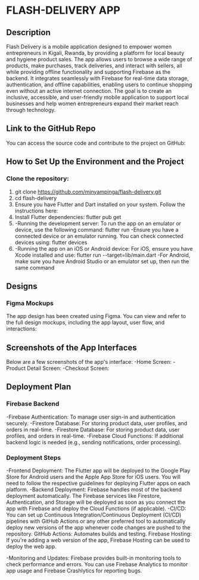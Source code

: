 
# FLASH-DELIVERY APP

## Description

Flash Delivery is a mobile application designed to empower women entrepreneurs in Kigali, Rwanda, by providing a platform for local beauty and hygiene product sales. The app allows users to browse a wide range of products, make purchases, track deliveries, and interact with sellers, all while providing offline functionality and supporting Firebase as the backend. It integrates seamlessly with Firebase for real-time data storage, authentication, and offline capabilities, enabling users to continue shopping even without an active internet connection.
The goal is to create an inclusive, accessible, and user-friendly mobile application to support local businesses and help women entrepreneurs expand their market reach through technology.

## Link to the GitHub Repo

You can access the source code and contribute to the project on GitHub:


## How to Set Up the Environment and the Project

### Clone the repository:
1. git clone https://github.com/mjnyampinga/flash-delivery.git
2. cd flash-delivery
3. Ensure you have Flutter and Dart installed on your system. Follow the instructions here:
4. Install Flutter dependencies: flutter pub get
5. -Running the development server: To run the app on an emulator or device, use the following command: flutter run
   -Ensure you have a connected device or an emulator running. You can check connected devices using: flutter devices
7. -Running the app on an iOS or Android device: For iOS, ensure you have Xcode installed and use: flutter run --target=lib/main.dart
   -For Android, make sure you have Android Studio or an emulator set up, then run the same command


## Designs

### Figma Mockups
The app design has been created using Figma. You can view and refer to the full design mockups, including the app layout, user flow, and interactions:


## Screenshots of the App Interfaces

Below are a few screenshots of the app's interface:
-Home Screen: 
-Product Detail Screen:
-Checkout Screen:


## Deployment Plan

### Firebase Backend
-Firebase Authentication: To manage user sign-in and authentication securely.
-Firestore Database: For storing product data, user profiles, and orders in real-time.
-Firestore Database: For storing product data, user profiles, and orders in real-time.
-Firebase Cloud Functions: If additional backend logic is needed (e.g., sending notifications, order processing).

### Deployment Steps
-Frontend Deployment:
The Flutter app will be deployed to the Google Play Store for Android users and the Apple App Store for iOS users. You will need to follow the respective guidelines for deploying Flutter apps on each platform.
-Backend Deployment:
Firebase handles most of the backend deployment automatically. The Firebase services like Firestore, Authentication, and Storage will be deployed as soon as you connect the app with Firebase and deploy the Cloud Functions (if applicable).
-CI/CD:
You can set up Continuous Integration/Continuous Deployment (CI/CD) pipelines with GitHub Actions or any other preferred tool to automatically deploy new versions of the app whenever code changes are pushed to the repository.
GitHub Actions: Automates builds and testing.
Firebase Hosting: If you're adding a web version of the app, Firebase Hosting can be used to deploy the web app.

-Monitoring and Updates:
Firebase provides built-in monitoring tools to check performance and errors. You can use Firebase Analytics to monitor app usage and Firebase Crashlytics for reporting bugs.

   
